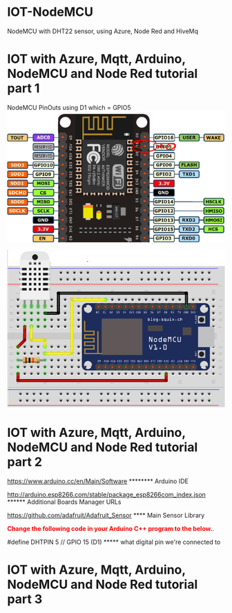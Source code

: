 # IOT-NodeMCU
NodeMCU with DHT22 sensor, using Azure, Node Red and HiveMq

# IOT with Azure, Mqtt, Arduino, NodeMCU and Node Red tutorial part 1

NodeMCU PinOuts using D1 which = GPIO5
![Screenshot](NodeMCUPinOut.PNG)

![Screenshot](NodeMCUDHT22Fritz.PNG)


# IOT with Azure, Mqtt, Arduino, NodeMCU and Node Red tutorial part 2

https://www.arduino.cc/en/Main/Software ******** Arduino IDE

http://arduino.esp8266.com/stable/package_esp8266com_index.json ****** Additional Boards Manager URLs

https://github.com/adafruit/Adafruit_Sensor **** Main Sensor Library

<b style='color:red'>Change the following code in your Arduino C++ program to the below.</b>.

#define DHTPIN 5  // GPIO 15 (D1) ***** what digital pin we're connected to


# IOT with Azure, Mqtt, Arduino, NodeMCU and Node Red tutorial part 3
